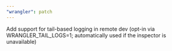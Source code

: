 ```yaml
---
"wrangler": patch
---
```


Add support for tail-based logging in remote dev (opt-in via WRANGLER_TAIL_LOGS=1; automatically used if the inspector is unavailable)
